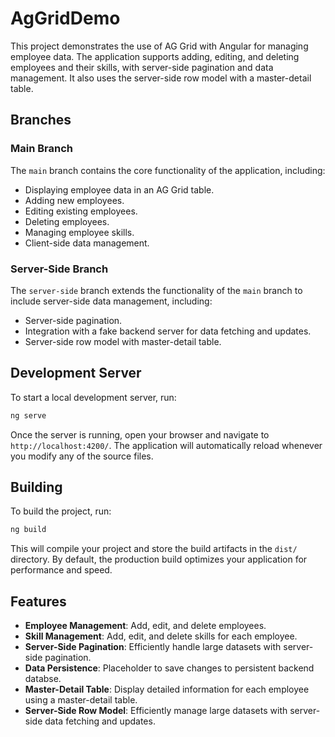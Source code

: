 # AgGridDemo

This project demonstrates the use of AG Grid with Angular for managing employee data. The application supports adding, editing, and deleting employees and their skills, with server-side pagination and data management. It also uses the server-side row model with a master-detail table.

## Branches

### Main Branch

The `main` branch contains the core functionality of the application, including:

- Displaying employee data in an AG Grid table.
- Adding new employees.
- Editing existing employees.
- Deleting employees.
- Managing employee skills.
- Client-side data management.

### Server-Side Branch

The `server-side` branch extends the functionality of the `main` branch to include server-side data management, including:

- Server-side pagination.
- Integration with a fake backend server for data fetching and updates.
- Server-side row model with master-detail table.

## Development Server

To start a local development server, run:

```bash
ng serve
```

Once the server is running, open your browser and navigate to `http://localhost:4200/`. The application will automatically reload whenever you modify any of the source files.

## Building

To build the project, run:

```bash
ng build
```

This will compile your project and store the build artifacts in the `dist/` directory. By default, the production build optimizes your application for performance and speed.

## Features

- **Employee Management**: Add, edit, and delete employees.
- **Skill Management**: Add, edit, and delete skills for each employee.
- **Server-Side Pagination**: Efficiently handle large datasets with server-side pagination.
- **Data Persistence**: Placeholder to save changes to persistent backend databse.
- **Master-Detail Table**: Display detailed information for each employee using a master-detail table.
- **Server-Side Row Model**: Efficiently manage large datasets with server-side data fetching and updates.

